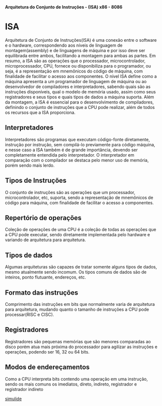 **Arquitetura do Conjunto de Instruções - (ISA) x86 - 8086**
# **ISA**

Arquitetura de Conjunto de Instruções(ISA) é uma conexão entre o software e o hardware, correspondendo aos níveis de linguagem de montagem(assembly) e de linguagens de máquina e por isso deve ser equilibrada entre ambos, facilitando a montagem para ambas as partes. Em resumo, a ISA são as operações que o processador, microcontrolador, microprocessador, CPU, fornece ou disponibiliza para o programador, ou seja, é a representação em mnemônicos do código de máquina, com finalidade de facilitar o acesso aos componentes. O nível ISA define como a máquina apresenta a um programador de linguagem de máquina ou ao desenvolvedor de compiladores e interpretadores, sabendo quais são as instruções disponíveis, qual o modelo de memória usado, assim como seus registradores e seus tipos e quais tipos de dados a máquina suporta. Além da montagem, a ISA é essencial para o desenvolvimento de compiladores, definindo o conjunto de instruções que a CPU pode realizar, além de todos os recursos que a ISA proporciona.

## Interpretadores

Interpretadores são programas que executam código-fonte diretamente, instrução por instrução, sem compilá-lo previamente para código máquina, e nesse caso a ISA também é de grande importância, devendo ser completamente entendida pelo interpretador. O interpretador em comparação com o compilador se destaca pelo menor uso de memória, porém sendo mais lerdo.

## Tipos de Instruções

O conjunto de instruções são as operações que um processador, microcontrolador, etc, suporta, sendo a representação de mnemônicos de código para máquina, com finalidade de facilitar o acesso a componentes.

## Repertório de operações

Coleção de operações de uma CPU é a coleção de todas as operações que a CPU pode executar, sendo diretamente implementada pelo hardware e variando de arquitetura para arquitetura.

## Tipos de dados

Algumas arquiteturas são capazes de tratar somente alguns tipos de dados, mesmo atualmente sendo incomum. Os tipos comuns de dados são de inteiros, ponto flutuante, endereços, etc.

## Formato das instruções

Comprimento das instruções em bits que normalmente varia de arquitetura para arquitetura, mudando quanto o tamanho de instruções a CPU pode processar(RISC e CISC).

## Registradores

Registradores são pequenas memórias que são menores comparadas ao disco porém atua mais próxima do processador para agilizar as instruções e operações, podendo ser 16, 32 ou 64 bits.

## Modos de endereçamentos

Como a CPU interpreta bits contendo uma operação em uma instrução, sendo os mais comuns os imediatos, direto, indireto, registrador e registrador indireto


[simulide](https://simulide.com/p/)

